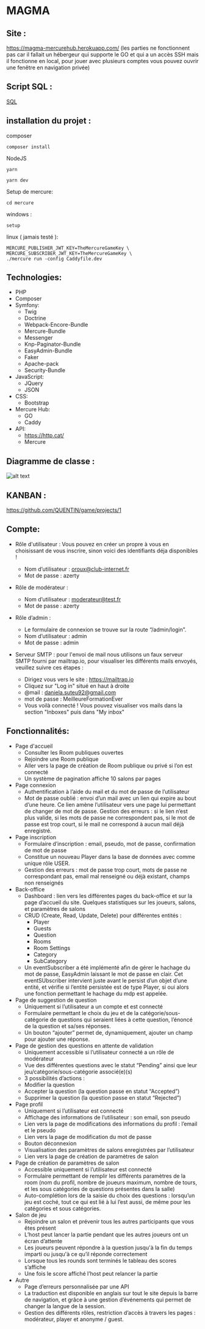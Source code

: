 # MAGMA #

## Site : ## 
https://magma-mercurehub.herokuapp.com/ 
(les parties ne fonctionnent pas car il fallait un hébergeur qui supporte le GO et qui a un accès SSH mais il fonctionne en local, pour jouer avec plusieurs comptes vous pouvez ouvrir une fenêtre en navigation privée)

## Script SQL : ##
[SQL](doc/game.sql) 

## installation du projet : ##

composer

    composer install

NodeJS

    yarn

    yarn dev

Setup de mercure:

    cd mercure

windows : 

    setup		

linux ( jamais testé ): 

    MERCURE_PUBLISHER_JWT_KEY=TheMercureGameKey \
    MERCURE_SUBSCRIBER_JWT_KEY=TheMercureGameKey \
    ./mercure run -config Caddyfile.dev



## Technologies: ##
- PHP
- Composer
- Symfony:
    - Twig
    - Doctrine
    - Webpack-Encore-Bundle
    - Mercure-Bundle
    - Messenger
    - Knp-Paginator-Bundle
    - EasyAdmin-Bundle
    - Faker
    - Apache-pack
    - Security-Bundle
- JavaScript:
    - JQuery
    - JSON
- CSS:
    - Bootstrap
- Mercure Hub:
    - GO
    - Caddy
- API:
    - https://http.cat/
    - Mercure

## Diagramme de classe : ##
![alt text](./doc/diagramme_de_classe.png)

## KANBAN : ##
https://github.com/QUENTlN/game/projects/1


## Compte: ##
- Rôle d'utilisateur :
  Vous pouvez en créer un propre à vous en choisissant de vous inscrire, sinon voici des identifiants déja disponibles !
  - Nom d’utilisateur : oroux@club-internet.fr
  - Mot de passe : azerty

- Rôle de modérateur :
  - Nom d’utilisateur : moderateur@test.fr
  - Mot de passe : azerty

- Rôle d’admin :
  - Le formulaire de connexion se trouve sur la route “/admin/login”.
  - Nom d’utilisateur : admin
  - Mot de passe : admin
- Serveur SMTP : pour l'envoi de mail nous utilisons un faux serveur SMTP fourni par mailtrap.io, pour visualiser les différents mails envoyés, veuillez suivre ces étapes :
  - Dirigez vous vers le site : https://mailtrap.io
  - Cliquez sur "Log in" situé en haut à droite
  - @mail : daniela.suteu92@gmail.com
  - mot de passe : MeilleureFormationEver
  - Vous voilà connecté ! Vous pouvez visualiser vos mails dans la section "Inboxes" puis dans "My inbox"

## Fonctionnalités: ##
- Page d'accueil
    - Consulter les Room publiques ouvertes
    - Rejoindre une Room publique
    - Aller vers la page de création de Room publique ou privé si l’on est connecté
    - Un système de pagination affiche 10 salons par pages
- Page connexion
    - Authentification à l’aide du mail et du mot de passe de l’utilisateur
    - Mot de passe oublié : envoi d’un mail avec un lien qui expire au bout d’une heure. Ce lien amène l’utilisateur vers une page lui permettant de changer de mot de passe. Gestion des erreurs : si le lien n’est plus valide, si les mots de passe ne correspondent pas, si le mot de passe est trop court, si le mail ne correspond à aucun mail déjà enregistré. 
- Page inscription
    - Formulaire d’inscription : email, pseudo, mot de passe, confirmation de mot de passe
    - Constitue un nouveau Player dans la base de données avec comme unique rôle USER.
    - Gestion des erreurs : mot de passe trop court, mots de passe ne correspondant pas, email mal renseigné ou déjà existant, champs non renseignés
- Back-office
    - Dashboard : lien vers les différentes pages du back-office et sur la page d’accueil du site. Quelques statistiques sur les joueurs, salons, et paramètres de salons
    - CRUD (Create, Read, Update, Delete) pour différentes entités :
        - Player
        - Guests
        - Question
        - Rooms
        - Room Settings
        - Category
        - SubCategory
    - Un eventSubscriber a été implémenté afin de gérer le hachage du mot de passe, EasyAdmin laissant le mot de passe en clair. Cet eventSUbscriber intervient juste avant le persist d’un objet d’une entité, et vérifie si l’entité persistée est de type Player, si oui alors une fonction permettant le hachage du mdp est appelée.
- Page de suggestion de question
    - Uniquement si l’utilisateur a un compte et est connecté
    - Formulaire permettant le choix du jeu et de la catégorie/sous-catégorie de questions qui seraient liées à cette question, l’énoncé de la question et sa/ses réponses.
    - Un bouton “ajouter” permet de, dynamiquement, ajouter un champ pour ajouter une réponse.
- Page de gestion des questions en attente de validation
    - Uniquement accessible si l’utilisateur connecté a un rôle de modérateur
    - Vue des différentes questions avec le statut “Pending” ainsi que leur jeu/catégorie/sous-catégorie associé(e)(s)
    - 3 possibilités d’actions :
    - Modifier la question
    - Accepter la question (la question passe en statut “Accepted”)
    - Supprimer la question (la question passe en statut “Rejected”)
- Page profil
    - Uniquement si l’utilisateur est connecté
    - Affichage des informations de l’utilisateur : son email, son pseudo
    - Lien vers la page de modifications des informations du profil : l’email et le pseudo
    - Lien vers la page de modification du mot de passe
    - Bouton déconnexion
    - Visualisation des paramètres de salons enregistrées par l’utilisateur
    - Lien vers la page de création de paramètres de salon  
- Page de création de paramètres de salon
    - Accessible uniquement si l’utilisateur est connecté
    - Formulaire permettant de remplir les différents paramètres de la room (nom du profil, nombre de joueurs maximum, nombre de tours, et les sous catégories de questions présentes dans la salle)
    - Auto-complétion lors de la saisie du choix des questions : lorsqu’un jeu est coché, tout ce qui est lié à lui l’est aussi, de même pour les catégories et sous catégories.
- Salon de jeu
    - Rejoindre un salon et prévenir tous les autres participants que vous êtes présent
    - L’host peut lancer la partie pendant que les autres joueurs ont un écran d’attente
    - Les joueurs peuvent répondre à la question jusqu'à la fin du temps imparti ou jusqu'à ce qu’il réponde correctement
    - Lorsque tous les rounds sont terminés le tableau des scores s’affiche
    - Une fois le score affiché l’host peut relancer la partie
- Autre
    - Page d’erreurs personnalisée par une API
    - La traduction est disponible en anglais sur tout le site depuis la barre de navigation, et grâce à une gestion d’événements qui permet de changer la langue de la session.
    - Gestion des différents rôles, restriction d’accès à travers les pages : modérateur, player et anonyme / guest.
  


